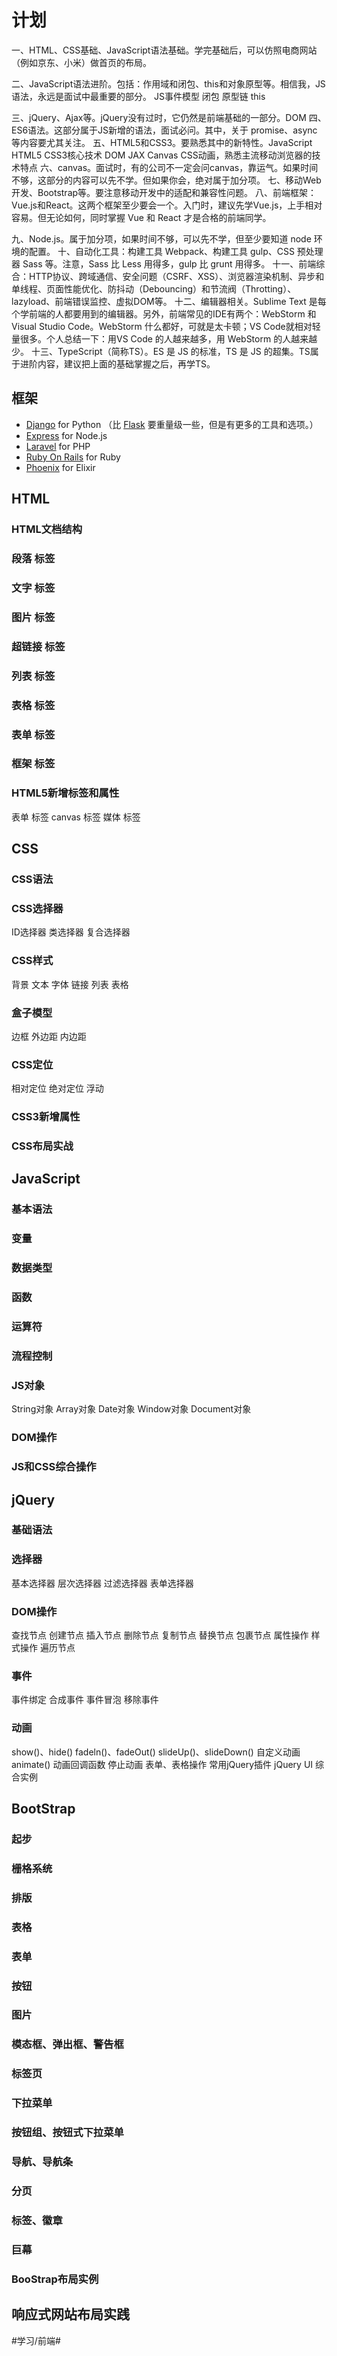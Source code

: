 # 计划
一、HTML、CSS基础、JavaScript语法基础。学完基础后，可以仿照电商网站（例如京东、小米）做首页的布局。


二、JavaScript语法进阶。包括：作用域和闭包、this和对象原型等。相信我，JS语法，永远是面试中最重要的部分。
JS事件模型 闭包 原型链
this

三、jQuery、Ajax等。jQuery没有过时，它仍然是前端基础的一部分。DOM
四、ES6语法。这部分属于JS新增的语法，面试必问。其中，关于 promise、async 等内容要尤其关注。
五、HTML5和CSS3。要熟悉其中的新特性。JavaScript HTML5 CSS3核心技术 DOM JAX Canvas CSS动画，熟悉主流移动浏览器的技术特点
六、canvas。面试时，有的公司不一定会问canvas，靠运气。如果时间不够，这部分的内容可以先不学。但如果你会，绝对属于加分项。
七、移动Web开发、Bootstrap等。要注意移动开发中的适配和兼容性问题。
八、前端框架：Vue.js和React。这两个框架至少要会一个。入门时，建议先学Vue.js，上手相对容易。但无论如何，同时掌握 Vue 和 React 才是合格的前端同学。


九、Node.js。属于加分项，如果时间不够，可以先不学，但至少要知道 node 环境的配置。
十、自动化工具：构建工具 Webpack、构建工具 gulp、CSS 预处理器 Sass 等。注意，Sass 比 Less 用得多，gulp 比 grunt 用得多。
十一、前端综合：HTTP协议、跨域通信、安全问题（CSRF、XSS）、浏览器渲染机制、异步和单线程、页面性能优化、防抖动（Debouncing）和节流阀（Throtting）、lazyload、前端错误监控、虚拟DOM等。
十二、编辑器相关。Sublime Text 是每个学前端的人都要用到的编辑器。另外，前端常见的IDE有两个：WebStorm 和 Visual Studio Code。WebStorm 什么都好，可就是太卡顿；VS Code就相对轻量很多。个人总结一下：用VS Code 的人越来越多，用 WebStorm 的人越来越少。
十三、TypeScript（简称TS）。ES 是 JS 的标准，TS 是 JS 的超集。TS属于进阶内容，建议把上面的基础掌握之后，再学TS。

## 框架
*  [Django](https://developer.mozilla.org/en-US/docs/Learn/Server-side/Django)  for Python （比 [Flask](http://flask.pocoo.org/) 要重量级一些，但是有更多的工具和选项。）
*  [Express](https://developer.mozilla.org/en-US/docs/Learn/Server-side/Express_Nodejs)  for Node.js
*  [Laravel](https://laravel.com/)  for PHP
*  [Ruby On Rails](https://rubyonrails.org/)  for Ruby
*  [Phoenix](https://phoenixframework.org/)  for Elixir


## HTML
### HTML文档结构
###  段落 标签
### 文字 标签
### 图片 标签
### 超链接 标签
### 列表 标签
### 表格 标签
### 表单 标签
### 框架 标签
### HTML5新增标签和属性
表单 标签
canvas 标签
媒体 标签

## CSS
### CSS语法
### CSS选择器
ID选择器
类选择器
复合选择器
### CSS样式
背景
文本
字体
链接
列表
表格
### 盒子模型
边框
外边距
内边距
### CSS定位
相对定位
绝对定位
浮动
### CSS3新增属性
### CSS布局实战

## JavaScript
### 基本语法
### 变量
### 数据类型
### 函数
### 运算符
### 流程控制
### JS对象
String对象
Array对象
Date对象
Window对象
Document对象
### DOM操作
### JS和CSS综合操作

## jQuery
### 基础语法
### 选择器
基本选择器
层次选择器
过滤选择器
表单选择器
### DOM操作
查找节点
创建节点
插入节点
删除节点
复制节点
替换节点
包裹节点
属性操作
样式操作
遍历节点
### 事件
事件绑定
合成事件
事件冒泡
移除事件
### 动画
show()、hide()
fadeln()、fadeOut()
slideUp()、slideDown()
自定义动画animate()
动画回调函数
停止动画
表单、表格操作
常用jQuery插件
jQuery UI
综合实例

## BootStrap
### 起步
### 栅格系统
### 排版
### 表格
### 表单
### 按钮
### 图片
### 模态框、弹出框、警告框
### 标签页
### 下拉菜单
### 按钮组、按钮式下拉菜单
### 导航、导航条
### 分页
### 标签、徽章
### 巨幕
### BooStrap布局实例
## 响应式网站布局实践


#学习/前端#